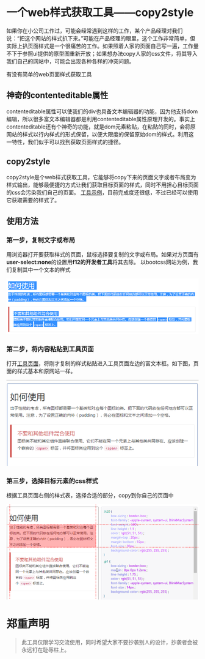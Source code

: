 # 一个web样式获取工具——copy2style

如果你在小公司工作过，可能会经常遇到这样的工作，某个产品经理对我们说：“把这个网站的样式扒下来。”可能在产品经理的眼里，这个工作非常简单，但实际上扒页面样式是一个很痛苦的工作。如果照着人家的页面自己写一遍，工作量不下于参照ui提供的原型图重新开放；如果想办法copy人家的css文件，将其导入我们自己的网站中，可能会出现各种各样的冲突问题。

有没有简单的web页面样式获取工具

## 神奇的contenteditable属性
contenteditable属性可以使我们的div也具备文本编辑器的功能，因为他支持dom编辑，所以很多富文本编辑器都是利用contenteditable属性原理开发的。事实上contenteditable还有个神奇的功能，就是dom元素粘贴，在粘贴的同时，会将原网站的样式以行内样式的形式保留，以便大限度的保留原始dom的样式。利用这一特性，我们似乎可以找到获取页面样式的捷径。

## copy2style
copy2style是个web样式获取工具，它能够将copy下来的页面文字或者布局变为样式输出，能够最便捷的方式让我们获取目标页面的样式，同时不用担心目标页面的css会污染我们自己的页面。
[工具示例](https://laden666666.github.io/my-copy2style/ "Title")，目前完成度还很低，不过已经可以使用它获取需要的样式了。

## 使用方法

### 第一步，复制文字或布局
用浏览器打开要获取样式的页面，鼠标选择要复制的文字或布局。如果对方页面有**user-select:none**的设置用**f12的开发者工具**将其去除。
以bootcss网站为例，我们复制其中一个文本的样式

![image](./img/step1.png)

### 第二步，将内容粘贴到工具页面
打开[工具页面](https://laden666666.github.io/my-copy2style/ "Title")，将刚才复制的样式粘贴进入工具页面左边的富文本框。如下图，页面的样式基本和原网站一样。

![image](./img/step2.png)

### 第三步，选择目标元素的css样式
根据工具页面右侧的样式表，选择合适的部分，copy到你自己的页面中

![image](./img/step3.png)

# 郑重声明
>此工具仅限学习交流使用，同时希望大家不要抄袭别人的设计，抄袭者会被永远钉在耻辱柱上。
